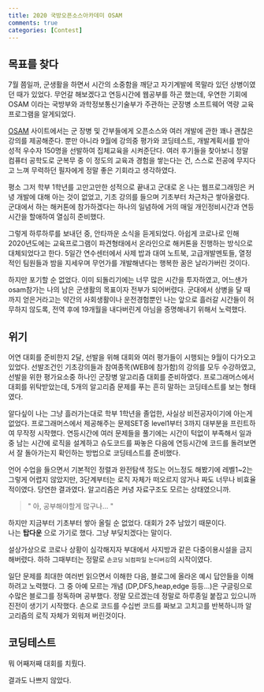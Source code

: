 ```yaml
---
title: 2020 국방오픈소스아카데미 OSAM
comments: true
categories: [Contest]
---
```


목표를 찾다
---

7월 쯤일까, 군생활을 하면서 시간의 소중함을 깨닫고 자기계발에 목말라 있던 상병이였던 때가 있었다. 무언갈 해보겠다고 연등시간에 웹공부를 하곤 했는데, 우연한 기회에 OSAM 이라는 국방부와 과학정보통신기술부가 주관하는 군장병 소프트웨어 역량 교육 프로그램을 알게되었다.

[OSAM](http://osam.kr) 사이트에서는 군 장병 및 간부들에게 오픈소스와 여러 개발에 관한 꽤나 괜찮은 강의를 제공해준다. 뿐만 아니라 9월에 강의중 평가와 코딩테스트, 개발계획서를 받아 성적 우수자 150명을 선발하여 집체교육을 시켜준단다. 여러 후기들을 찾아보니 정말 컴퓨터 공학도로 군복무 중 이 정도의 교육과 경험을 쌓는다는 건, 스스로 전공에 무지다고 느껴 무력하던 필자에게 정말 좋은 기회라고 생각하였다.

평소 그저 학부 1학년를 고만고만한 성적으로 끝내고 군대로 온 나는 웹프로그래밍은 커녕 개발에 대해 아는 것이 없었고, 기초 강의를 들으며 기초부터 차근차근 쌓아올렸다. 군대에서 하는 해커톤에 참가하겠다는 하나의 일념하에 거의 매일 개인정비시간과 연등시간을 할애하여 열심히 준비했다. 

그렇게 하루하루를 보내던 중, 안타까운 소식을 듣게되었다. 아쉽게 코로나로 인해 2020년도에는 교육프로그램이 파견형태에서 온라인으로 해커톤을 진행하는 방식으로 대체되었다고 한다. 5일간 연수센터에서 사제 밥과 대여 노트북, 고급개발멘토들, 열정적인 팀원들과 밤을 지세우며 무언가를 개발해낸다는 행복한 꿈은 날라가버린 것이다.

하지만 포기할 순 없었다. 이미 되돌리기에는 너무 많은 시간을 투자하였고, 어느샌가 osam참가는 나의 남은 군생활의 목표이자 전부가 되어버렸다. 군대에서 상병을 달 때까지 얻은거라고는 약간의 사회생활이나 운전경험뿐인 나는 앞으로 흘러갈 시간들이 허무하지 않도록, 전역 후에 19개월을 내다버린게 아님을 증명해내기 위해서 노력했다.

위기
---
어연 대회를 준비한지 2달, 선발을 위해 대회와 여러 평가들이 시행되는 9월이 다가오고 있었다. 선발조건인 기초강의들과 참여종목(WEB에 참가함)의 강의를 모두 수강하였고, 선발을 위한 평가요소중 하나인 군장병 알고리즘 대회를 준비하였다. 프로그래머스에서 대회를 위탁받았는데, 5개의 알고리즘 문제를 푸는 흔히 말하는 코딩테스트를 보는 형태였다. 

알다싶이 나는 그냥 흘러가는대로 학부 1학년을 졸업한, 사실상 비전공자이기에 아는게 없었다. 프로그래머스에서 제공해주는 문제SET중 level1부터 3까지 대부분을 프린트하여 무작정 시작했다. 연등시간에 여러 문제들을 풀기에는 시간이 턱없이 부족해서 일과 중 남는 시간에 로직을 설계하고 슈도코드를 짜놓은 다음에 연등시간에 코드를 돌려보면서 잘 돌아가는지 확인하는 방법으로 코딩테스트를 준비했다.  

언어 수업을 들으면서 기본적인 정렬과 완전탐색 정도는 어느정도 해봤기에 레벨1~2는 그렇게 어렵지 않았지만, 3단계부터는 로직 자체가 떠오르지 않거나 짜도 너무나 비효율적이였다. 당연한 결과였다. 알고리즘은 커녕 자료구조도 모르는 상태였으니까.

> " 아, 공부해야할게 많구나... "

하지만 지금부터 기초부터 쌓아 올릴 순 없었다. 대회가 2주 남았기 때문이다.  
나는 **탑다운** 으로 가기로 했다. 그냥 부딪치겠다는 말이다.

설상가상으로 코로나 상황이 심각해지자 부대에서 사지방과 같은 다중이용시설을 금지해버렸다. 하하 그때부터는 정말로 `손코딩` `뇌컴파일` `눈디버깅`의 시작이였다.

일단 문제를 최대한 여러번 읽으면서 이해한 다음, 블로그에 올라온 예시 답안들을 이해하려고 노력했다. 그 중 아예 모르는 개념 (DP,DFS,heap,edge 등등...)은 구글링으로 수많은 블로그를 정독하며 공부했다. 정말 모르겠는데 정말로 하루종일 붙잡고 있으니까 진전이 생기기 시작했다. 손으로 코드를 수십번 코드를 짜보고 고치고를 반복하니까 알고리즘의 로직 자체가 외워져 버린것이다. 

코딩테스트
---
뭐 어째저째 대회를 치뤘다. 

결과도 나쁘지 않았다.